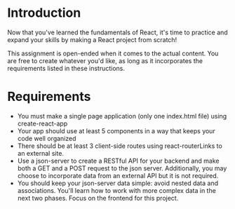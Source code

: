 # Introduction
Now that you've learned the fundamentals of React, it's time to practice and expand your skills by making a React project from scratch!

This assignment is open-ended when it comes to the actual content. You are free to create whatever you'd like, as long as it incorporates the requirements listed in these instructions.
# Requirements
- You must make a single page application (only one index.html file) using create-react-app
- Your app should use at least 5 components in a way that keeps your code well organized
- There should be at least 3 client-side routes using react-routerLinks to an external site.
- Use a json-server to create a RESTful API for your backend and make both a GET and a POST request to the json server. Additionally, you may choose to incorporate data from an external API but it is not required.
- You should keep your json-server data simple: avoid nested data and associations. You'll learn how to work with more complex data in the next two phases. Focus on the frontend for this project.